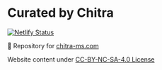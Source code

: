 # Curated by Chitra

<!-- badges: start -->
[![Netlify Status](https://api.netlify.com/api/v1/badges/ed84becb-3bfa-4bdd-baf8-1eed8034c04e/deploy-status)](https://app.netlify.com/sites/chitrams/deploys)
<!-- badges: end -->

👋 Repository for [chitra-ms.com](https://chitra-ms.com/)

Website content under [CC-BY-NC-SA-4.0 License](https://creativecommons.org/licenses/by-nc-sa/4.0/)
